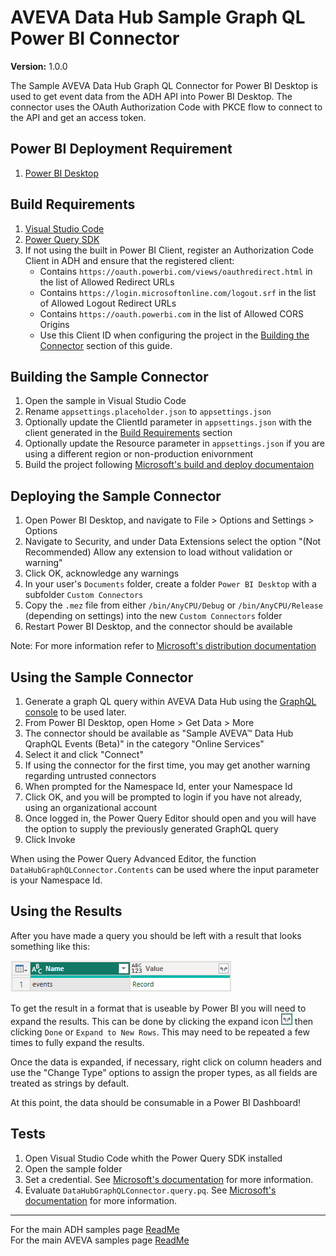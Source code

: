# AVEVA Data Hub Sample Graph QL Power BI Connector

**Version:** 1.0.0

The Sample AVEVA Data Hub Graph QL Connector for Power BI Desktop is used to get event data from the ADH API into Power BI Desktop. The connector uses the OAuth Authorization Code with PKCE flow to connect to the API and get an access token.

## Power BI Deployment Requirement

1. [Power BI Desktop](https://powerbi.microsoft.com/en-us/desktop/)

## Build Requirements

1. [Visual Studio Code](https://code.visualstudio.com/)
1. [Power Query SDK](https://marketplace.visualstudio.com/items?itemName=PowerQuery.vscode-powerquery-sdk)
1. If not using the built in Power BI Client, register an Authorization Code Client in ADH and ensure that the registered client:
   - Contains `https://oauth.powerbi.com/views/oauthredirect.html` in the list of Allowed Redirect URLs
   - Contains `https://login.microsoftonline.com/logout.srf` in the list of Allowed Logout Redirect URLs
   - Contains `https://oauth.powerbi.com` in the list of Allowed CORS Origins
   - Use this Client ID when configuring the project in the [Building the Connector](#building-the-connector) section of this guide.

## Building the Sample Connector

1. Open the sample in Visual Studio Code
1. Rename `appsettings.placeholder.json` to `appsettings.json`
1. Optionally update the ClientId parameter in `appsettings.json` with the client generated in the [Build Requirements](#build-requirements) section
1. Optionally update the Resource parameter in `appsettings.json` if you are using a different region or non-production enivornment
1. Build the project following [Microsoft's build and deploy documentaion](https://learn.microsoft.com/en-us/power-query/install-sdk#build-and-deploy)

## Deploying the Sample Connector

1. Open Power BI Desktop, and navigate to File > Options and Settings > Options
1. Navigate to Security, and under Data Extensions select the option "(Not Recommended) Allow any extension to load without validation or warning"
1. Click OK, acknowledge any warnings
1. In your user's `Documents` folder, create a folder `Power BI Desktop` with a subfolder `Custom Connectors`
1. Copy the `.mez` file from either `/bin/AnyCPU/Debug` or `/bin/AnyCPU/Release` (depending on settings) into the new `Custom Connectors` folder
1. Restart Power BI Desktop, and the connector should be available

Note: For more information refer to [Microsoft's distribution documentation](https://learn.microsoft.com/en-us/power-query/install-sdk#distribution-of-data-connectors)

## Using the Sample Connector

1. Generate a graph QL query within AVEVA Data Hub using the [GraphQL console](https://docs.aveva.com/bundle/aveva-data-hub/page/1263333.html) to be used later.
1. From Power BI Desktop, open Home > Get Data > More
1. The connector should be available as "Sample AVEVA™ Data Hub QraphQL Events (Beta)" in the category "Online Services"
1. Select it and click "Connect"
1. If using the connector for the first time, you may get another warning regarding untrusted connectors
1. When prompted for the Namespace Id, enter your Namespace Id
1. Click OK, and you will be prompted to login if you have not already, using an organizational account
1. Once logged in, the Power Query Editor should open and you will have the option to supply the previously generated GraphQL query
1. Click Invoke

When using the Power Query Advanced Editor, the function `DataHubGraphQLConnector.Contents` can be used where the input parameter is your Namespace Id.

## Using the Results

After you have made a query you should be left with a result that looks something like this:

![Power Query Editor Result](images/Power%20Query%20Editor%20Result.png)

To get the result in a format that is useable by Power BI you will need to expand the results. This can be done by clicking the expand icon ![Expand Icon](/images/Expand%20Icon.png) then clicking `Done` or `Expand to New Rows`. This may need to be repeated a few times to fully expand the results.

Once the data is expanded, if necessary, right click on column headers and use the "Change Type" options to assign the proper types, as all fields are treated as strings by default.

At this point, the data should be consumable in a Power BI Dashboard!

## Tests

1. Open Visual Studio Code whith the Power Query SDK installed
1. Open the sample folder
1. Set a credential. See [Microsoft's documentation](https://learn.microsoft.com/en-us/power-query/power-query-sdk-vs-code#set-credential) for more information.
1. Evaluate `DataHubGraphQLConnector.query.pq`. See [Microsoft's documentation](https://learn.microsoft.com/en-us/power-query/power-query-sdk-vs-code#evaluate-a-query-and-the-results-panel) for more information.

---

For the main ADH samples page [ReadMe](https://github.com/osisoft/OSI-Samples-OCS)  
For the main AVEVA samples page [ReadMe](https://github.com/osisoft/OSI-Samples)

